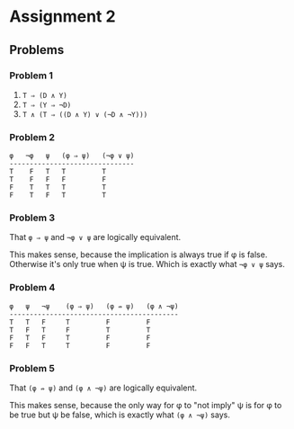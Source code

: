 Assignment 2
============

Problems
--------

### Problem 1

1. `T ⇒ (D ∧ Y)`
2. `T ⇒ (Y ⇒ ¬D)`
3. `T ∧ (T ⇒ ((D ∧ Y) ∨ (¬D ∧ ¬Y)))`

### Problem 2

    φ   ¬φ   ψ   (φ ⇒ ψ)   (¬φ ∨ ψ)
    -------------------------------
    T    F   T   T         T
    T    F   F   F         F
    F    T   T   T         T
    F    T   F   T         T

### Problem 3

That `φ ⇒ ψ` and `¬φ ∨ ψ` are logically equivalent.

This makes sense, because the implication is always true if φ is false.
Otherwise it's only true when ψ is true.  Which is exactly what `¬φ ∨ ψ` says.

### Problem 4

    φ   ψ   ¬ψ    (φ ⇒ ψ)   (φ ⇏ ψ)   (φ ∧ ¬ψ)
    ------------------------------------------
    T   T   F     T         F         F
    T   F   T     F         T         T
    F   T   F     T         F         F
    F   F   T     T         F         F

### Problem 5

That `(φ ⇏ ψ)` and `(φ ∧ ¬ψ)` are logically equivalent.

This makes sense, because the only way for φ to "not imply" ψ is for φ to be
true but ψ be false, which is exactly what `(φ ∧ ¬ψ)` says.
